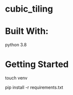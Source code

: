 # cubic_tiling


# Built With:
python 3.8

# Getting Started

touch venv

pip install -r requirements.txt
